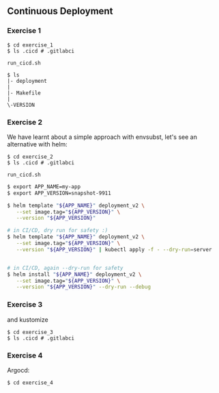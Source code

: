 ## Continuous Deployment


### Exercise 1

```
$ cd exercise_1
$ ls .cicd # .gitlabci

run_cicd.sh
```

```
$ ls
|- deployment
|
|- Makefile
|
\-VERSION
```

### Exercise 2

We have learnt about a simple approach with envsubst, let's see an alternative with helm:

```
$ cd exercise_2
$ ls .cicd # .gitlabci

run_cicd.sh
```


```bash
$ export APP_NAME=my-app
$ export APP_VERSION=snapshot-9911

$ helm template "${APP_NAME}" deployment_v2 \
   --set image.tag="${APP_VERSION}" \
   --version "${APP_VERSION}"

# in CI/CD, dry run for safety :)
$ helm template "${APP_NAME}" deployment_v2 \
   --set image.tag="${APP_VERSION}" \
   --version "${APP_VERSION}" | kubectl apply -f - --dry-run=server


# in CI/CD, again --dry-run for safety
$ helm install "${APP_NAME}" deployment_v2 \
   --set image.tag="${APP_VERSION}" \
   --version "${APP_VERSION}" --dry-run --debug
```

### Exercise 3

and kustomize

```
$ cd exercise_3
$ ls .cicd # .gitlabci
```

### Exercise 4

Argocd:

```
$ cd exercise_4
```
